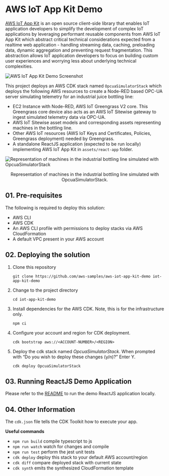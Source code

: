 # AWS IoT App Kit Demo

[AWS IoT App Kit](https://github.com/awslabs/iot-app-kit) is an open source client-side library that enables IoT application developers to simplify the development of complex IoT applications by leveraging performant reusable components from AWS IoT App Kit which abstract critical technical considerations expected from a realtime web application - handling streaming data, caching, preloading data, dynamic aggregation and preventing request fragmentation. This abstraction allows IoT application developers to focus on building custom user experiences and worrying less about underlying technical complexities.

![AWS IoT App Kit Demo Screenshot](https://user-images.githubusercontent.com/1389495/157766765-de773c12-e58e-43b5-9c3e-f9ca0450d250.png)

This project deploys an AWS CDK stack named `OpcuaSimulatorStack` which deploys the following AWS resources to create a Node-RED based OPC-UA server simulating telemetry for an industrial juice bottling line:
* EC2 Instance with Node-RED, AWS IoT Greengrass V2 core. This Greengrass core device also acts as an AWS IoT Sitewise gateway to ingest simulated telemetry data via OPC-UA.
* AWS IoT Sitewise asset models and corresponding assets representing machines in the bottling line.
* Other AWS IoT resources (AWS IoT Keys and Certificates, Policies, Greengrass deployment) needed by Greengrass.
* A standalone ReactJS application (expected to be run locally) implementing AWS IoT App Kit in `assets/react-app` folder.

![Representation of machines in the industrial bottling line simulated with `OpcuaSimulatorStack`](https://user-images.githubusercontent.com/1389495/157766020-d448363f-0483-41dd-81e5-95860c8fdc76.jpg)
<p align = "center">Representation of machines in the industrial bottling line simulated with OpcuaSimulatorStack.</p>

## 01. Pre-requisites
The following is required to deploy this solution:
* AWS CLI
* AWS CDK
* An AWS CLI profile with permissions to deploy stacks via AWS CloudFormation
* A default VPC present in your AWS account

## 02. Deploying the solution
1. Clone this repository
   ```
   git clone https://github.com/aws-samples/aws-iot-app-kit-demo iot-app-kit-demo
   ```
2. Change to the project directory
   ```
   cd iot-app-kit-demo
   ```
3. Install dependencies for the AWS CDK. Note, this is for the infrastructure only.
   ```
   npm ci
   ```
4. Configure your account and region for CDK deployment.
   ```
   cdk bootstrap aws://<ACCOUNT-NUMBER>/<REGION>
   ```
5. Deploy the cdk stack named *OpcuaSimulatorStack*. When prompted with “Do you wish to deploy these changes (y/n)?” Enter Y.
   ```
   cdk deploy OpcuaSimulatorStack
   ```

## 03. Running ReactJS Demo Application
Please refer to the [README](assets/react-app/README.md) to run the demo ReactJS application locally.

## 04. Other Information

The `cdk.json` file tells the CDK Toolkit how to execute your app.

**Useful commands**

 * `npm run build`   compile typescript to js
 * `npm run watch`   watch for changes and compile
 * `npm run test`    perform the jest unit tests
 * `cdk deploy`      deploy this stack to your default AWS account/region
 * `cdk diff`        compare deployed stack with current state
 * `cdk synth`       emits the synthesized CloudFormation template
